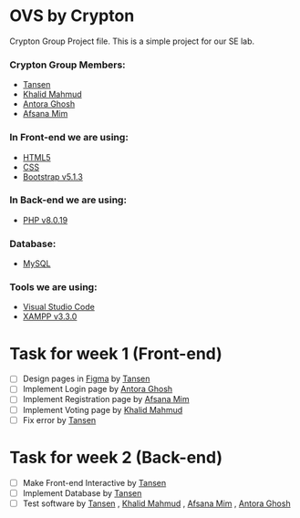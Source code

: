 # OVS by Crypton
Crypton Group Project file.
This is a simple project for our SE lab.

### Crypton Group Members:

- [Tansen](https://github.com/aatansen)
- [Khalid Mahmud](https://github.com/skhalidmahmud)
- [Antora Ghosh](https://github.com/antoraghosh)
- [Afsana Mim](https://github.com/afsanamim506)

### In Front-end we are using:

- [HTML5](https://html5.org)
- [CSS](https://www.w3schools.com/css/css_intro.asp)
- [Bootstrap v5.1.3](https://getbootstrap.com/docs/5.1/getting-started/introduction)

### In Back-end we are using:

- [PHP v8.0.19](https://www.php.net/downloads.php)

### Database:

- [MySQL](https://www.mysql.com)

### Tools we are using:

- [Visual Studio Code](https://code.visualstudio.com)
- [XAMPP v3.3.0](https://www.apachefriends.org/download.html)

# Task for week 1 (Front-end)
-   [ ] Design pages in [Figma](https://shorturl.click/jyPX4) by [Tansen](https://github.com/aatansen)
-   [ ] Implement Login page by [Antora Ghosh](https://github.com/antoraghosh)
-   [ ] Implement Registration page by [Afsana Mim](https://github.com/afsanamim506)
-   [ ] Implement Voting page by [Khalid Mahmud](https://github.com/skhalidmahmud)
-   [ ] Fix error by [Tansen](https://github.com/aatansen)
# Task for week 2 (Back-end)
-   [ ] Make Front-end Interactive by [Tansen](https://github.com/aatansen)
-   [ ] Implement Database by [Tansen](https://github.com/aatansen)
-   [ ] Test software by [Tansen](https://github.com/aatansen) , [Khalid Mahmud](https://github.com/skhalidmahmud) , [Afsana Mim](https://github.com/afsanamim506) , [Antora Ghosh](https://github.com/antoraghosh) 